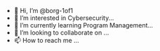 - 👋 Hi, I’m @borg-1of1
- 👀 I’m interested in Cybersecurity...
- 🌱 I’m currently learning Program Management...
- 💞️ I’m looking to collaborate on ...
- 📫 How to reach me ...

<!---
borg-1of1/borg-1of1 is a ✨ special ✨ repository because its `README.md` (this file) appears on your GitHub profile.
You can click the Preview link to take a look at your changes.
--->
